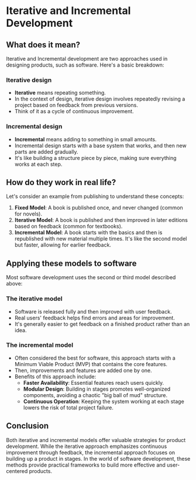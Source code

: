 # Iterative and Incremental Development

## What does it mean?

Iterative and Incremental development are two approaches used in designing products, such as software. Here's a basic breakdown:

### Iterative design
- **Iterative** means repeating something.
- In the context of design, iterative design involves repeatedly revising a project based on feedback from previous versions.
- Think of it as a cycle of continuous improvement.

### Incremental design
- **Incremental** means adding to something in small amounts.
- Incremental design starts with a base system that works, and then new parts are added gradually.
- It's like building a structure piece by piece, making sure everything works at each step.

## How do they work in real life?

Let's consider an example from publishing to understand these concepts:

1. **Fixed Model**: A book is published once, and never changed (common for novels).
2. **Iterative Model**: A book is published and then improved in later editions based on feedback (common for textbooks).
3. **Incremental Model**: A book starts with the basics and then is republished with new material multiple times. It's like the second model but faster, allowing for earlier feedback.

## Applying these models to software

Most software development uses the second or third model described above:

### The iterative model
- Software is released fully and then improved with user feedback.
- Real users' feedback helps find errors and areas for improvement.
- It's generally easier to get feedback on a finished product rather than an idea.

### The incremental model
- Often considered the best for software, this approach starts with a Minimum Viable Product (MVP) that contains the core features.
- Then, improvements and features are added one by one.
- Benefits of this approach include:
  * **Faster Availability**: Essential features reach users quickly.
  * **Modular Design**: Building in stages promotes well-organized components, avoiding a chaotic "big ball of mud" structure.
  * **Continuous Operation**: Keeping the system working at each stage lowers the risk of total project failure.

## Conclusion

Both iterative and incremental models offer valuable strategies for product development. While the iterative approach emphasizes continuous improvement through feedback, the incremental approach focuses on building up a product in stages. In the world of software development, these methods provide practical frameworks to build more effective and user-centered products.

<!-- DSG/ChatGPT 8/7/2023 -->
